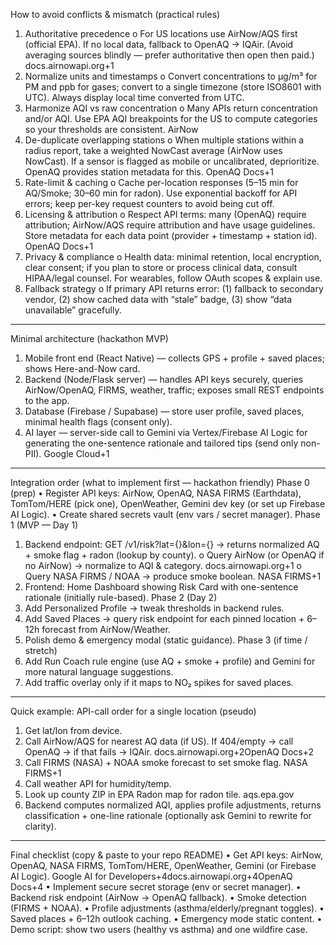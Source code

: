 How to avoid conflicts & mismatch (practical rules)
1.	Authoritative precedence
o	For US locations use AirNow/AQS first (official EPA). If no local data, fallback to OpenAQ → IQAir. (Avoid averaging sources blindly — prefer authoritative then open then paid.) docs.airnowapi.org+1
2.	Normalize units and timestamps
o	Convert concentrations to µg/m³ for PM and ppb for gases; convert to a single timezone (store ISO8601 with UTC). Always display local time converted from UTC.
3.	Harmonize AQI vs raw concentration
o	Many APIs return concentration and/or AQI. Use EPA AQI breakpoints for the US to compute categories so your thresholds are consistent. AirNow
4.	De-duplicate overlapping stations
o	When multiple stations within a radius report, take a weighted NowCast average (AirNow uses NowCast). If a sensor is flagged as mobile or uncalibrated, deprioritize. OpenAQ provides station metadata for this. OpenAQ Docs+1
5.	Rate-limit & caching
o	Cache per-location responses (5–15 min for AQ/Smoke; 30–60 min for radon). Use exponential backoff for API errors; keep per-key request counters to avoid being cut off.
6.	Licensing & attribution
o	Respect API terms: many (OpenAQ) require attribution; AirNow/AQS require attribution and have usage guidelines. Store metadata for each data point (provider + timestamp + station id). OpenAQ Docs+1
7.	Privacy & compliance
o	Health data: minimal retention, local encryption, clear consent; if you plan to store or process clinical data, consult HIPAA/legal counsel. For wearables, follow OAuth scopes & explain use.
8.	Fallback strategy
o	If primary API returns error: (1) fallback to secondary vendor, (2) show cached data with “stale” badge, (3) show “data unavailable” gracefully.
________________________________________
Minimal architecture (hackathon MVP)
1.	Mobile front end (React Native) — collects GPS + profile + saved places; shows Here-and-Now card.
2.	Backend (Node/Flask server) — handles API keys securely, queries AirNow/OpenAQ, FIRMS, weather, traffic; exposes small REST endpoints to the app.
3.	Database (Firebase / Supabase) — store user profile, saved places, minimal health flags (consent only).
4.	AI layer — server-side call to Gemini via Vertex/Firebase AI Logic for generating the one-sentence rationale and tailored tips (send only non-PII). Google Cloud+1
________________________________________
Integration order (what to implement first — hackathon friendly)
Phase 0 (prep)
•	Register API keys: AirNow, OpenAQ, NASA FIRMS (Earthdata), TomTom/HERE (pick one), OpenWeather, Gemini dev key (or set up Firebase AI Logic).
•	Create shared secrets vault (env vars / secret manager).
Phase 1 (MVP — Day 1)
1.	Backend endpoint: GET /v1/risk?lat={}&lon={} → returns normalized AQ + smoke flag + radon (lookup by county).
o	Query AirNow (or OpenAQ if no AirNow) → normalize to AQI & category. docs.airnowapi.org+1
o	Query NASA FIRMS / NOAA → produce smoke boolean. NASA FIRMS+1
2.	Frontend: Home Dashboard showing Risk Card with one-sentence rationale (initially rule-based).
Phase 2 (Day 2)
3. Add Personalized Profile → tweak thresholds in backend rules.
4. Add Saved Places → query risk endpoint for each pinned location + 6–12h forecast from AirNow/Weather.
5. Polish demo & emergency modal (static guidance).
Phase 3 (if time / stretch)
6. Add Run Coach rule engine (use AQ + smoke + profile) and Gemini for more natural language suggestions.
7. Add traffic overlay only if it maps to NO₂ spikes for saved places.
________________________________________
Quick example: API-call order for a single location (pseudo)
1.	Get lat/lon from device.
2.	Call AirNow/AQS for nearest AQ data (if US). If 404/empty → call OpenAQ → if that fails → IQAir. docs.airnowapi.org+2OpenAQ Docs+2
3.	Call FIRMS (NASA) + NOAA smoke forecast to set smoke flag. NASA FIRMS+1
4.	Call weather API for humidity/temp.
5.	Look up county ZIP in EPA Radon map for radon tile. aqs.epa.gov
6.	Backend computes normalized AQI, applies profile adjustments, returns classification + one-line rationale (optionally ask Gemini to rewrite for clarity).
________________________________________
Final checklist (copy & paste to your repo README)
•	Get API keys: AirNow, OpenAQ, NASA FIRMS, TomTom/HERE, OpenWeather, Gemini (or Firebase AI Logic). Google AI for Developers+4docs.airnowapi.org+4OpenAQ Docs+4
•	Implement secure secret storage (env or secret manager).
•	Backend risk endpoint (AirNow → OpenAQ fallback).
•	Smoke detection (FIRMS + NOAA).
•	Profile adjustments (asthma/elderly/pregnant toggles).
•	Saved places + 6–12h outlook caching.
•	Emergency mode static content.
•	Demo script: show two users (healthy vs asthma) and one wildfire case.
